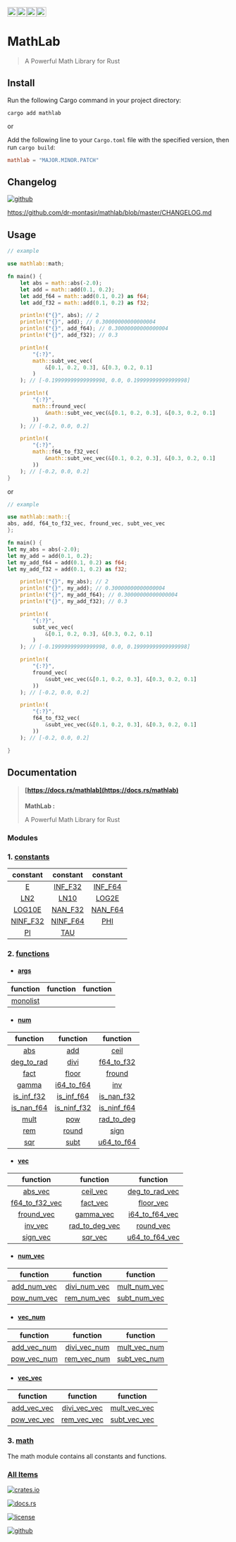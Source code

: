 [<img alt="github" src="https://img.shields.io/badge/github-dr%20montasir%20/%20mathlab-8da0cb?style=for-the-badge&labelColor=555555&logo=github" height="22">](https://github.com/dr-montasir/mathlab)[<img alt="crates.io" src="https://img.shields.io/crates/v/mathlab.svg?style=for-the-badge&color=fc8d62&logo=rust" height="22">](https://crates.io/crates/mathlab)[<img alt="docs.rs" src="https://img.shields.io/badge/docs.rs-mathlab-66c2a5?style=for-the-badge&labelColor=555555&logo=docs.rs" height="22">](https://docs.rs/mathlab)[<img alt="license" src="https://img.shields.io/badge/license-apache_2.0-4a98f7.svg?style=for-the-badge&labelColor=555555&logo=apache" height="22">](https://choosealicense.com/licenses/apache-2.0)

# MathLab

> A Powerful Math Library for Rust

## Install

Run the following Cargo command in your project directory:

```shell
cargo add mathlab
```

or

Add the following line to your `Cargo.toml` file with the specified version, then run `cargo build`:

```toml
mathlab = "MAJOR.MINOR.PATCH"
```

## Changelog

[![github](https://img.shields.io/badge/github-%20changelog-8da0cb?style=for-the-badge&labelColor=555555&logo=github)](https://github.com/dr-montasir/mathlab/blob/master/CHANGELOG.md)

https://github.com/dr-montasir/mathlab/blob/master/CHANGELOG.md

## Usage

```rust
// example

use mathlab::math;

fn main() {
    let abs = math::abs(-2.0);
    let add = math::add(0.1, 0.2);
    let add_f64 = math::add(0.1, 0.2) as f64;
    let add_f32 = math::add(0.1, 0.2) as f32;

    println!("{}", abs); // 2
    println!("{}", add); // 0.30000000000000004
    println!("{}", add_f64); // 0.30000000000000004
    println!("{}", add_f32); // 0.3

    println!(
        "{:?}",
        math::subt_vec_vec(
            &[0.1, 0.2, 0.3], &[0.3, 0.2, 0.1]
        )
    ); // [-0.19999999999999998, 0.0, 0.19999999999999998]

    println!(
        "{:?}",
        math::fround_vec(
            &math::subt_vec_vec(&[0.1, 0.2, 0.3], &[0.3, 0.2, 0.1]
        ))
    ); // [-0.2, 0.0, 0.2]

    println!(
        "{:?}",
        math::f64_to_f32_vec(
            &math::subt_vec_vec(&[0.1, 0.2, 0.3], &[0.3, 0.2, 0.1]
        ))
    ); // [-0.2, 0.0, 0.2]
}
```

or

```rust
// example

use mathlab::math::{
abs, add, f64_to_f32_vec, fround_vec, subt_vec_vec
};

fn main() {
let my_abs = abs(-2.0);
let my_add = add(0.1, 0.2);
let my_add_f64 = add(0.1, 0.2) as f64;
let my_add_f32 = add(0.1, 0.2) as f32;

    println!("{}", my_abs); // 2
    println!("{}", my_add); // 0.30000000000000004
    println!("{}", my_add_f64); // 0.30000000000000004
    println!("{}", my_add_f32); // 0.3

    println!(
        "{:?}",
        subt_vec_vec(
            &[0.1, 0.2, 0.3], &[0.3, 0.2, 0.1]
        )
    ); // [-0.19999999999999998, 0.0, 0.19999999999999998]

    println!(
        "{:?}",
        fround_vec(
            &subt_vec_vec(&[0.1, 0.2, 0.3], &[0.3, 0.2, 0.1]
        ))
    ); // [-0.2, 0.0, 0.2]

    println!(
        "{:?}",
        f64_to_f32_vec(
            &subt_vec_vec(&[0.1, 0.2, 0.3], &[0.3, 0.2, 0.1]
        ))
    ); // [-0.2, 0.0, 0.2]

}
```

## Documentation

> #### **[https://docs.rs/mathlab](https://docs.rs/mathlab)**
>
> **MathLab :**
>
> A Powerful Math Library for Rust

### Modules

### 1. [constants](https://docs.rs/mathlab/latest/mathlab/constants/index.html)

|                                      constant                                       |                                      constant                                       |                                     constant                                      |
| :---------------------------------------------------------------------------------: | :---------------------------------------------------------------------------------: | :-------------------------------------------------------------------------------: |
|        [E](https://docs.rs/mathlab/latest/mathlab/constants/constant.E.html)        |  [INF_F32](https://docs.rs/mathlab/latest/mathlab/constants/constant.INF_F32.html)  | [INF_F64](https://docs.rs/mathlab/latest/mathlab/constants/constant.INF_F64.html) |
|      [LN2](https://docs.rs/mathlab/latest/mathlab/constants/constant.LN2.html)      |     [LN10](https://docs.rs/mathlab/latest/mathlab/constants/constant.LN10.html)     |   [LOG2E](https://docs.rs/mathlab/latest/mathlab/constants/constant.LOG2E.html)   |
|   [LOG10E](https://docs.rs/mathlab/latest/mathlab/constants/constant.LOG10E.html)   |  [NAN_F32](https://docs.rs/mathlab/latest/mathlab/constants/constant.NAN_F32.html)  | [NAN_F64](https://docs.rs/mathlab/latest/mathlab/constants/constant.NAN_F64.html) |
| [NINF_F32](https://docs.rs/mathlab/latest/mathlab/constants/constant.NINF_F32.html) | [NINF_F64](https://docs.rs/mathlab/latest/mathlab/constants/constant.NINF_F64.html) |     [PHI](https://docs.rs/mathlab/latest/mathlab/constants/constant.PHI.html)     |
|       [PI](https://docs.rs/mathlab/latest/mathlab/constants/constant.PI.html)       |      [TAU](https://docs.rs/mathlab/latest/mathlab/constants/constant.TAU.html)      |                                                                                   |

### 2. [functions](https://docs.rs/mathlab/latest/mathlab/functions/index.html)

- #### [args](https://docs.rs/mathlab/latest/mathlab/functions/args/index.html)

|                                      function                                      | function | function |
| :--------------------------------------------------------------------------------: | :------: | :------: |
| [monolist](https://docs.rs/mathlab/latest/mathlab/functions/args/fn.monolist.html) |          |          |

- #### [num](https://docs.rs/mathlab/latest/mathlab/functions/num/index.html)

|                           function                           |                           function                           |                           function                           |
| :----------------------------------------------------------: | :----------------------------------------------------------: | :----------------------------------------------------------: |
| [abs](https://docs.rs/mathlab/latest/mathlab/functions/num/fn.abs.html) | [add](https://docs.rs/mathlab/latest/mathlab/functions/num/fn.add.html) | [ceil](https://docs.rs/mathlab/latest/mathlab/functions/num/fn.ceil.html) |
| [deg_to_rad](https://docs.rs/mathlab/latest/mathlab/functions/num/fn.deg_to_rad.html) | [divi](https://docs.rs/mathlab/latest/mathlab/functions/num/fn.divi.html) | [f64_to_f32](https://docs.rs/mathlab/latest/mathlab/functions/num/fn.f64_to_f32.html) |
| [fact](https://docs.rs/mathlab/latest/mathlab/functions/num/fn.fact.html) | [floor](https://docs.rs/mathlab/latest/mathlab/functions/num/fn.floor.html) | [fround](https://docs.rs/mathlab/latest/mathlab/functions/num/fn.fround.html) |
| [gamma](https://docs.rs/mathlab/latest/mathlab/functions/num/fn.gamma.html) | [i64_to_f64](https://docs.rs/mathlab/latest/mathlab/functions/num/fn.i64_to_f64.html) | [inv](https://docs.rs/mathlab/latest/mathlab/functions/num/fn.inv.html) |
| [is_inf_f32](https://docs.rs/mathlab/latest/mathlab/functions/num/fn.is_inf_f32.html) | [is_inf_f64](https://docs.rs/mathlab/latest/mathlab/functions/num/fn.is_inf_f64.html) | [is_nan_f32](https://docs.rs/mathlab/latest/mathlab/functions/num/fn.is_nan_f32.html) |
| [is_nan_f64](https://docs.rs/mathlab/latest/mathlab/functions/num/fn.is_nan_f64.html) | [is_ninf_f32](https://docs.rs/mathlab/latest/mathlab/functions/num/fn.is_ninf_f32.html) | [is_ninf_f64](https://docs.rs/mathlab/latest/mathlab/functions/num/fn.is_ninf_f64.html) |
| [mult](https://docs.rs/mathlab/latest/mathlab/functions/num/fn.mult.html) | [pow](https://docs.rs/mathlab/latest/mathlab/functions/num/fn.pow.html) | [rad_to_deg](https://docs.rs/mathlab/latest/mathlab/functions/num/fn.rad_to_deg.html) |
| [rem](https://docs.rs/mathlab/latest/mathlab/functions/num/fn.rem.html) | [round](https://docs.rs/mathlab/latest/mathlab/functions/num/fn.round.html) | [sign](https://docs.rs/mathlab/latest/mathlab/functions/num/fn.sign.html) |
| [sqr](https://docs.rs/mathlab/latest/mathlab/functions/num/fn.sqr.html) | [subt](https://docs.rs/mathlab/latest/mathlab/functions/num/fn.subt.html) | [u64_to_f64](https://docs.rs/mathlab/latest/mathlab/functions/num/fn.u64_to_f64.html) |

- #### [vec](https://docs.rs/mathlab/latest/mathlab/functions/vec/index.html)

|                           function                           |                           function                           |                           function                           |
| :----------------------------------------------------------: | :----------------------------------------------------------: | :----------------------------------------------------------: |
| [abs_vec](https://docs.rs/mathlab/latest/mathlab/functions/vec/fn.abs_vec.html) | [ceil_vec](https://docs.rs/mathlab/latest/mathlab/functions/vec/fn.ceil_vec.html) | [deg_to_rad_vec](https://docs.rs/mathlab/latest/mathlab/functions/vec/fn.deg_to_rad_vec.html) |
| [f64_to_f32_vec](https://docs.rs/mathlab/latest/mathlab/functions/vec/fn.f64_to_f32_vec.html) | [fact_vec](https://docs.rs/mathlab/latest/mathlab/functions/vec/fn.fact_vec.html) | [floor_vec](https://docs.rs/mathlab/latest/mathlab/functions/vec/fn.floor_vec.html) |
| [fround_vec](https://docs.rs/mathlab/latest/mathlab/functions/vec/fn.fround_vec.html) | [gamma_vec](https://docs.rs/mathlab/latest/mathlab/functions/vec/fn.gamma_vec.html) | [i64_to_f64_vec](https://docs.rs/mathlab/latest/mathlab/functions/vec/fn.i64_to_f64_vec.html) |
| [inv_vec](https://docs.rs/mathlab/latest/mathlab/functions/vec/fn.inv_vec.html) | [rad_to_deg_vec](https://docs.rs/mathlab/latest/mathlab/functions/vec/fn.rad_to_deg_vec.html) | [round_vec](https://docs.rs/mathlab/latest/mathlab/functions/vec/fn.round_vec.html) |
| [sign_vec](https://docs.rs/mathlab/latest/mathlab/functions/vec/fn.sign_vec.html) | [sqr_vec](https://docs.rs/mathlab/latest/mathlab/functions/vec/fn.sqr_vec.html) | [u64_to_f64_vec](https://docs.rs/mathlab/latest/mathlab/functions/vec/fn.u64_to_f64_vec.html) |

- #### [num_vec](https://docs.rs/mathlab/latest/mathlab/functions/num_vec/index.html)

|                           function                           |                           function                           |                           function                           |
| :----------------------------------------------------------: | :----------------------------------------------------------: | :----------------------------------------------------------: |
| [add_num_vec](https://docs.rs/mathlab/latest/mathlab/functions/num_vec/fn.add_num_vec.html) | [divi_num_vec](https://docs.rs/mathlab/latest/mathlab/functions/num_vec/fn.divi_num_vec.html) | [mult_num_vec](https://docs.rs/mathlab/latest/mathlab/functions/num_vec/fn.mult_num_vec.html) |
| [pow_num_vec](https://docs.rs/mathlab/latest/mathlab/functions/num_vec/fn.pow_num_vec.html) | [rem_num_vec](https://docs.rs/mathlab/latest/mathlab/functions/num_vec/fn.rem_num_vec.html) | [subt_num_vec](https://docs.rs/mathlab/latest/mathlab/functions/num_vec/fn.subt_num_vec.html) |

- #### [vec_num](https://docs.rs/mathlab/latest/mathlab/functions/vec_num/index.html)

|                           function                           |                           function                           |                           function                           |
| :----------------------------------------------------------: | :----------------------------------------------------------: | :----------------------------------------------------------: |
| [add_vec_num](https://docs.rs/mathlab/latest/mathlab/functions/vec_num/fn.add_vec_num.html) | [divi_vec_num](https://docs.rs/mathlab/latest/mathlab/functions/vec_num/fn.divi_vec_num.html) | [mult_vec_num](https://docs.rs/mathlab/latest/mathlab/functions/vec_num/fn.mult_vec_num.html) |
| [pow_vec_num](https://docs.rs/mathlab/latest/mathlab/functions/vec_num/fn.pow_vec_num.html) | [rem_vec_num](https://docs.rs/mathlab/latest/mathlab/functions/num_vec/fn.rem_vec_num.html) | [subt_vec_num](https://docs.rs/mathlab/latest/mathlab/functions/vec_num/fn.subt_vec_num.html) |

- #### [vec_vec](https://docs.rs/mathlab/latest/mathlab/functions/vec_vec/index.html)

|                           function                           |                           function                           |                           function                           |
| :----------------------------------------------------------: | :----------------------------------------------------------: | :----------------------------------------------------------: |
| [add_vec_vec](https://docs.rs/mathlab/latest/mathlab/functions/vec_vec/fn.add_vec_vec.html) | [divi_vec_vec](https://docs.rs/mathlab/latest/mathlab/functions/vec_vec/fn.divi_vec_vec.html) | [mult_vec_vec](https://docs.rs/mathlab/latest/mathlab/functions/vec_vec/fn.mult_vec_vec.html) |
| [pow_vec_vec](https://docs.rs/mathlab/latest/mathlab/functions/vec_vec/fn.pow_vec_vec.html) | [rem_vec_vec](https://docs.rs/mathlab/latest/mathlab/functions/num_vec/fn.rem_vec_vec.html) | [subt_vec_vec](https://docs.rs/mathlab/latest/mathlab/functions/vec_vec/fn.subt_vec_vec.html) |

### 3. [math](https://docs.rs/mathlab/latest/mathlab/math/index.html)

The math module contains all constants and functions.

### [All Items](https://docs.rs/mathlab/latest/mathlab/all.html)

[![crates.io](https://img.shields.io/crates/v/mathlab.svg?style=for-the-badge&color=fc8d62&logo=rust)](https://crates.io/crates/mathlab)

[![docs.rs](https://img.shields.io/badge/docs.rs-mathlab-66c2a5?style=for-the-badge&labelColor=555555&logo=docs.rs)](https://docs.rs/mathlab)

[![license](https://img.shields.io/badge/license-apache_2.0-4a98f7.svg?style=for-the-badge&labelColor=555555&logo=apache)](https://choosealicense.com/licenses/apache-2.0)

[![github](https://img.shields.io/badge/github-dr%20montasir%20/%20mathlab-8da0cb?style=for-the-badge&labelColor=555555&logo=github)](https://github.com/dr-montasir/mathlab)
